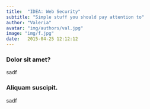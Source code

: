 ```yaml
---
title:  "IDEA: Web Security"
subtitle: "Simple stuff you should pay attention to"
author: "Valeria"
avatar: "img/authors/val.jpg"
image: "img/f.jpg"
date:   2015-04-25 12:12:12
---
```


### Dolor sit amet?
sadf

### Aliquam suscipit.
sadf